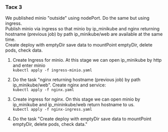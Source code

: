 ### Таск 3 ###  
We published minio "outside" using nodePort. Do the same but using ingress.  
Publish minio via ingress so that minio by ip_minikube and nginx returning hostname (previous job) by path ip_minikube/web are available at the same time.  
Create deploy with emptyDir save data to mountPoint emptyDir, delete pods, check data.   

1. Create Ingress for minio. At this stage we can open ip_minikube by http and enter minio   
`kubectl apply -f ingress-minio.yaml`   

2. Do the task "nginx returning hostname (previous job) by path ip_minikube/web". Create nginx and service:   
`kubectl apply -f nginx.yaml`  

3. Create ingress for nginx. On this stage we can open minio by ip_minikube and ip_mininkube/web return hostname to us.  
`kubectl apply -f nginx-ingress.yaml`  

4. Do the task "Create deploy with emptyDir save data to mountPoint emptyDir, delete pods, check data."  
